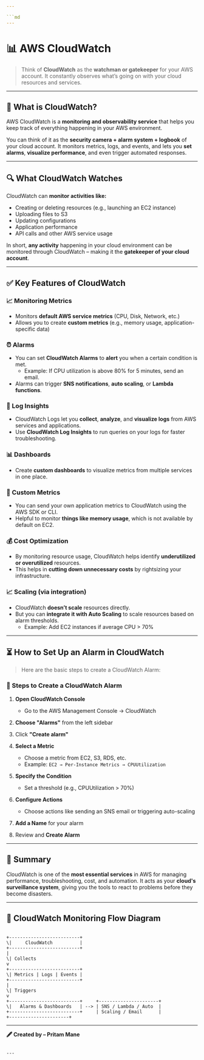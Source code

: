 ```yaml
---

```md
---
```

# 📊 AWS CloudWatch

> Think of **CloudWatch** as the **watchman or gatekeeper** for your AWS account. It constantly observes what’s going on with your cloud resources and services.

---

## 🧐 What is CloudWatch?

AWS CloudWatch is a **monitoring and observability service** that helps you keep track of everything happening in your AWS environment.

You can think of it as the **security camera + alarm system + logbook** of your cloud account. It monitors metrics, logs, and events, and lets you **set alarms**, **visualize performance**, and even trigger automated responses.

---

## 🔍 What CloudWatch Watches

CloudWatch can **monitor activities like:**

- Creating or deleting resources (e.g., launching an EC2 instance)
- Uploading files to S3
- Updating configurations
- Application performance
- API calls and other AWS service usage

In short, **any activity** happening in your cloud environment can be monitored through CloudWatch – making it the **gatekeeper of your cloud account**.

---

## ✅ Key Features of CloudWatch

### 📈 Monitoring Metrics

- Monitors **default AWS service metrics** (CPU, Disk, Network, etc.)
- Allows you to create **custom metrics** (e.g., memory usage, application-specific data)

### ⏰ Alarms

- You can set **CloudWatch Alarms** to **alert** you when a certain condition is met.
  - Example: If CPU utilization is above 80% for 5 minutes, send an email.
- Alarms can trigger **SNS notifications**, **auto scaling**, or **Lambda functions**.

### 📄 Log Insights

- CloudWatch Logs let you **collect**, **analyze**, and **visualize logs** from AWS services and applications.
- Use **CloudWatch Log Insights** to run queries on your logs for faster troubleshooting.

### 📊 Dashboards

- Create **custom dashboards** to visualize metrics from multiple services in one place.

### 🧮 Custom Metrics

- You can send your own application metrics to CloudWatch using the AWS SDK or CLI.
- Helpful to monitor **things like memory usage**, which is not available by default on EC2.

### 💰 Cost Optimization

- By monitoring resource usage, CloudWatch helps identify **underutilized or overutilized** resources.
- This helps in **cutting down unnecessary costs** by rightsizing your infrastructure.

### 📈 Scaling (via integration)

- CloudWatch **doesn’t scale** resources directly.
- But you can **integrate it with Auto Scaling** to scale resources based on alarm thresholds.
  - Example: Add EC2 instances if average CPU > 70%

---

## ⏳ How to Set Up an Alarm in CloudWatch

> Here are the basic steps to create a CloudWatch Alarm:

### 🔧 Steps to Create a CloudWatch Alarm

1. **Open CloudWatch Console**
   - Go to the AWS Management Console → CloudWatch

2. **Choose "Alarms"** from the left sidebar

3. Click **"Create alarm"**

4. **Select a Metric**
   - Choose a metric from EC2, S3, RDS, etc.
   - Example: `EC2 → Per-Instance Metrics → CPUUtilization`

5. **Specify the Condition**
   - Set a threshold (e.g., CPUUtilization > 70%)

6. **Configure Actions**
   - Choose actions like sending an SNS email or triggering auto-scaling

7. **Add a Name** for your alarm

8. Review and **Create Alarm**

---

## 🧠 Summary

CloudWatch is one of the **most essential services** in AWS for managing performance, troubleshooting, cost, and automation. It acts as your **cloud's surveillance system**, giving you the tools to react to problems before they become disasters.

---

## 📌 CloudWatch Monitoring Flow Diagram

```

+--------------------------+
\|     CloudWatch          |
+--------------------------+
|
\| Collects
v
+--------------------------+
\| Metrics | Logs | Events |
+--------------------------+
|
\| Triggers
v
+--------------------------+     +----------------------+
\|   Alarms & Dashboards   | --> | SNS / Lambda / Auto  |
+--------------------------+     | Scaling / Email      |
+----------------------+

```

---

**🖋️ Created by – Pritam Mane**
```

---

